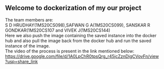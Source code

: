 ## Welcome to dockerization of my our project
The team members are:<br>
S D HRUDHAY(1MS20CS098),SAFWAN G A(1MS20CS099), SANSKAR R GONDKAR(1MS20CS107 and VIVEK J(1MS20CS144)<br>
Here we also push the image containing the saved instance into the docker hub and also pull the image back from the docker hub and run the saved instance of the image.<br>
The video of the process is present in the link mentioned below:
https://drive.google.com/file/d/1A0LpChR0tpsQrg_r45jcZznDigCVovFn/view?usp=share_link 
